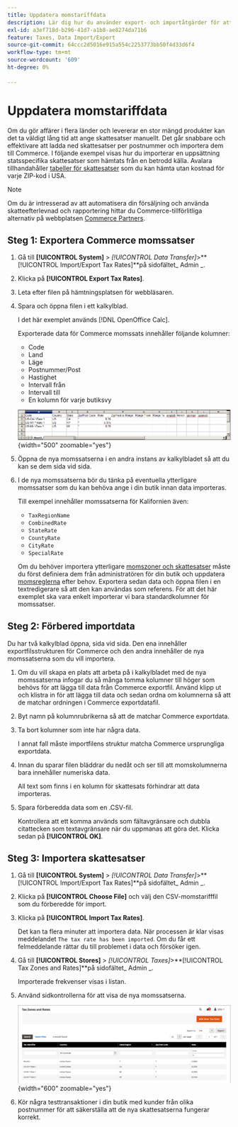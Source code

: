```yaml
---
title: Uppdatera momstariffdata
description: Lär dig hur du använder export- och importåtgärder för att uppdatera skattesatser för din butik.
exl-id: a3ef718d-b296-41d7-a1b8-ae8274da71b6
feature: Taxes, Data Import/Export
source-git-commit: 64ccc2d5016e915a554c2253773bb50f4d33d6f4
workflow-type: tm+mt
source-wordcount: '609'
ht-degree: 0%

---
```


# Uppdatera momstariffdata

Om du gör affärer i flera länder och levererar en stor mängd produkter kan det ta väldigt lång tid att ange skattesatser manuellt. Det går snabbare och effektivare att ladda ned skattesatser per postnummer och importera dem till Commerce. I följande exempel visas hur du importerar en uppsättning statsspecifika skattesatser som hämtats från en betrodd källa. Avalara tillhandahåller [tabeller för skattesatser](https://www.avalara.com/taxrates/en/download-tax-tables.html) som du kan hämta utan kostnad för varje ZIP-kod i USA.

>[!NOTE]
>
>Om du är intresserad av att automatisera din försäljning och använda skatteefterlevnad och rapportering hittar du Commerce-tillförlitliga alternativ på webbplatsen [Commerce Partners](https://solutionpartners.adobe.com/s/directory/?solution=commerce).

## Steg 1: Exportera Commerce momssatser

1. Gå till **[!UICONTROL System]** > _[!UICONTROL Data Transfer]_>**[!UICONTROL Import/Export Tax Rates]**på sidofältet_ Admin _.

1. Klicka på **[!UICONTROL Export Tax Rates]**.

1. Leta efter filen på hämtningsplatsen för webbläsaren.

1. Spara och öppna filen i ett kalkylblad.

   I det här exemplet används [!DNL OpenOffice Calc].

   Exporterade data för Commerce momssats innehåller följande kolumner:
   - Code
   - Land
   - Läge
   - Postnummer/Post
   - Hastighet
   - Intervall från
   - Intervall till
   - En kolumn för varje butiksvy

   ![Exporterade data - momssatser](./assets/data-exported-tax-rates.png){width="500" zoomable="yes"}

1. Öppna de nya momssatserna i en andra instans av kalkylbladet så att du kan se dem sida vid sida.

1. I de nya momssatserna bör du tänka på eventuella ytterligare momssatser som du kan behöva ange i din butik innan data importeras.

   Till exempel innehåller momssatserna för Kalifornien även:

   - `TaxRegionName`
   - `CombinedRate`
   - `StateRate`
   - `CountyRate`
   - `CityRate`
   - `SpecialRate`

   Om du behöver importera ytterligare [momszoner och skattesatser](../stores-purchase/tax-zones-rates.md) måste du först definiera dem från administratören för din butik och uppdatera [momsreglerna](../stores-purchase/tax-rules.md) efter behov. Exportera sedan data och öppna filen i en textredigerare så att den kan användas som referens. För att det här exemplet ska vara enkelt importerar vi bara standardkolumner för momssatser.

## Steg 2: Förbered importdata

Du har två kalkylblad öppna, sida vid sida. Den ena innehåller exportfilsstrukturen för Commerce och den andra innehåller de nya momssatserna som du vill importera.

1. Om du vill skapa en plats att arbeta på i kalkylbladet med de nya momssatserna infogar du så många tomma kolumner till höger som behövs för att lägga till data från Commerce exportfil. Använd klipp ut och klistra in för att lägga till data och sedan ordna om kolumnerna så att de matchar ordningen i Commerce exportdatafil.

1. Byt namn på kolumnrubrikerna så att de matchar Commerce exportdata.

1. Ta bort kolumner som inte har några data.

   I annat fall måste importfilens struktur matcha Commerce ursprungliga exportdata.

1. Innan du sparar filen bläddrar du nedåt och ser till att momskolumnerna bara innehåller numeriska data.

   All text som finns i en kolumn för skattesats förhindrar att data importeras.

1. Spara förberedda data som en .CSV-fil.

   Kontrollera att ett komma används som fältavgränsare och dubbla citattecken som textavgränsare när du uppmanas att göra det. Klicka sedan på **[!UICONTROL OK]**.

## Steg 3: Importera skattesatser

1. Gå till **[!UICONTROL System]** > _[!UICONTROL Data Transfer]_>**[!UICONTROL Import/Export Tax Rates]**på sidofältet_ Admin _.

1. Klicka på **[!UICONTROL Choose File]** och välj den CSV-momstarifffil som du förberedde för import.

1. Klicka på **[!UICONTROL Import Tax Rates]**.

   Det kan ta flera minuter att importera data. När processen är klar visas meddelandet `The tax rate has been imported`. Om du får ett felmeddelande rättar du till problemet i data och försöker igen.

1. Gå till **[!UICONTROL Stores]** > _[!UICONTROL Taxes]_>**[!UICONTROL Tax Zones and Rates]**på sidofältet_ Admin _.

   Importerade frekvenser visas i listan.

1. Använd sidkontrollerna för att visa de nya momssatserna.

   ![Momssatser för dataimport](../stores-purchase/assets/tax-zones-rates.png){width="600" zoomable="yes"}

1. Kör några testtransaktioner i din butik med kunder från olika postnummer för att säkerställa att de nya skattesatserna fungerar korrekt.
